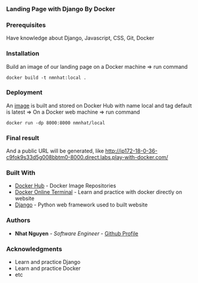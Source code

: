 ### Landing Page with Django By Docker 


### Prerequisites

Have knowledge about Django, Javascript, CSS, Git, Docker


### Installation

Build an image of our landing page on a Docker machine => run command
```
docker build -t nmnhat:local .
```


### Deployment

An [image](https://hub.docker.com/repository/docker/nmnhat/local) is built and stored on Docker Hub with name local and tag default is latest => On a Docker web machine => run command
```
docker run -dp 8000:8000 nmnhat/local
```


### Final result

And a public URL will be generated, like http://ip172-18-0-36-c9fok9s33d5g008bbtm0-8000.direct.labs.play-with-docker.com/


### Built With

* [Docker Hub](https://hub.docker.com/) - Docker Image Repositories
* [Docker Online Terminal](https://labs.play-with-docker.com/) - Learn and practice with docker directly on website
* [Django](https://www.djangoproject.com/) - Python web framework used to built website


### Authors

* **Nhat Nguyen** - *Software Engineer* - [Github Profile](https://github.com/nnguyenminh)


### Acknowledgments

* Learn and practice Django
* Learn and practice Docker
* etc
